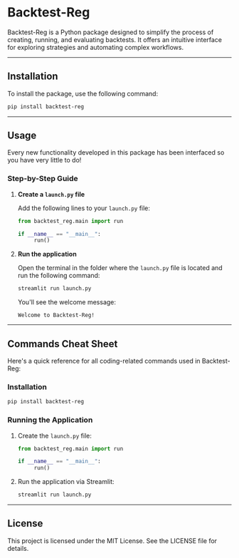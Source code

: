 # Backtest-Reg

Backtest-Reg is a Python package designed to simplify the process of creating, running, and evaluating backtests. It offers an intuitive interface for exploring strategies and automating complex workflows.

---

## Installation

To install the package, use the following command:

```bash
pip install backtest-reg
```

---

## Usage

Every new functionality developed in this package has been interfaced so you have very little to do!

### Step-by-Step Guide

1. **Create a `launch.py` file**

   Add the following lines to your `launch.py` file:

   ```python
   from backtest_reg.main import run

   if __name__ == "__main__":
        run()

   ```

2. **Run the application**

   Open the terminal in the folder where the `launch.py` file is located and run the following command:

   ```bash
   streamlit run launch.py
   ```

   You'll see the welcome message:
   
   ```
   Welcome to Backtest-Reg!
   ```

---

## Commands Cheat Sheet

Here's a quick reference for all coding-related commands used in Backtest-Reg:

### Installation

```bash
pip install backtest-reg
```

### Running the Application

1. Create the `launch.py` file:
   
   ```python
   from backtest_reg.main import run

   if __name__ == "__main__":
        run()

   ```

2. Run the application via Streamlit:
   
   ```bash
   streamlit run launch.py
   ```

---

## License

This project is licensed under the MIT License. See the LICENSE file for details.
